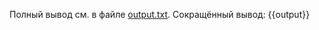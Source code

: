 Полный вывод см. в файле [output.txt](persistent_data_path/output.txt).
Сокращённый вывод:
{{output}}